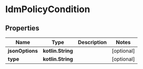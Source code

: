
# IdmPolicyCondition

## Properties
| Name | Type | Description | Notes |
| ------------ | ------------- | ------------- | ------------- |
| **jsonOptions** | **kotlin.String** |  |  [optional] |
| **type** | **kotlin.String** |  |  [optional] |
